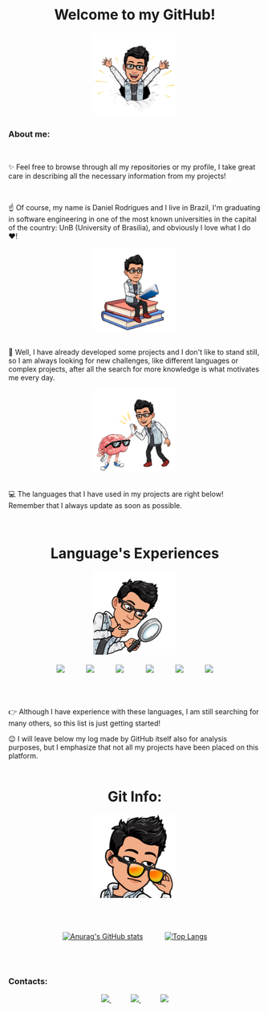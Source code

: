 <!--
**DanielRogs/DanielRogs** is a ✨ _special_ ✨ repository because its `README.md` (this file) appears on your GitHub profile.
-->
<div align = "center">
  <h1>Welcome to my GitHub!</h1> <img height = "166" src = "https://github.com/DanielRogs/DanielRogs/raw/main/Assets/fig.png">
</div>

### About me:
<br>
<div>
  
  ✨ Feel free to browse through all my repositories or my profile, I take great care in describing all the necessary information from my projects!
  
  <br>

   ☝ Of course, my name is Daniel Rodrigues and I live in Brazil, I'm graduating in software engineering in one of the most known universities in the        capital of the country: UnB (University of Brasilia), and obviously I love what I do ❤!
  
  <div align = "center">
    <img height = "166" src = "https://github.com/DanielRogs/DanielRogs/raw/main/Assets/fig2.png">
     <br><br>
  </div>

  🧑 Well, I have already developed some projects and I don't like to stand still, so I am always looking for new challenges, like different languages or complex projects, after all the search for more knowledge is what motivates me every day.
  
  <div align = "center">
    <img height = "166" src = "https://github.com/DanielRogs/DanielRogs/raw/main/Assets/fig1.png">
     <br><br>
  </div>
  
  💻 The languages that I have used in my projects are right below! Remember that I always update as soon as possible.

</div><br>

<div align = "center">
  <h1>Language's Experiences</h1> <img height = "166" src = "https://github.com/DanielRogs/DanielRogs/raw/main/Assets/fig3.png">
</div><br>

  <div align = "center">
    
  <img height = "80" src = "https://cdn-icons-png.flaticon.com/512/5968/5968267.png">
  &nbsp;&nbsp;&nbsp;&nbsp;&nbsp;&nbsp;&nbsp;&nbsp;&nbsp;
  <img height = "80" src = "https://cdn-icons-png.flaticon.com/512/5968/5968242.png">
  &nbsp;&nbsp;&nbsp;&nbsp;&nbsp;&nbsp;&nbsp;&nbsp;&nbsp;
  <img height = "65" src = "https://cdn-icons-png.flaticon.com/512/5968/5968292.png">
  &nbsp;&nbsp;&nbsp;&nbsp;&nbsp;&nbsp;&nbsp;&nbsp;&nbsp;
  <img height = "80" src = "https://cdn-icons-png.flaticon.com/512/5968/5968350.png">
  &nbsp;&nbsp;&nbsp;&nbsp;&nbsp;&nbsp;&nbsp;&nbsp;&nbsp;
  <img height = "80" src = "https://cdn-icons-png.flaticon.com/512/6132/6132221.png">
  &nbsp;&nbsp;&nbsp;&nbsp;&nbsp;&nbsp;&nbsp;&nbsp;&nbsp;
  <img height = "80" src = "https://cdn-icons.flaticon.com/png/512/4248/premium/4248443.png?token=exp=1655497776~hmac=f12817163a7e4aaf325a2b89e88cc7ab">
     
  </div><br><br><br>
  
  👉 Although I have experience with these languages, I am still searching for many others, so this list is just getting started!

  😉 I will leave below my log made by GitHub itself also for analysis purposes, but I emphasize that not all my projects have been placed on this platform.<br><br>
  
  
<div align = "center">
  <h1>Git Info:</h1> <img height = "166" src = "https://github.com/DanielRogs/DanielRogs/raw/main/Assets/fig5.png">
</div><br>

<div align = "center"><br><br>
  
  [![Anurag's GitHub stats](https://github-readme-stats.vercel.app/api?username=DanielRogs&theme=tokyonight)](https://github.com/DanielRogs)
  &nbsp;&nbsp;&nbsp;&nbsp;&nbsp;&nbsp;&nbsp;&nbsp;&nbsp;
  [![Top Langs](https://github-readme-stats.vercel.app/api/top-langs/?username=DanielRogs&theme=tokyonight)](https://github.com/DanielRogs)  
  
</div><br>

<br>

### Contacts:
<p align="center">
    <a href="https://github.com/DanielRogs"> 
        <img width="100em" height="auto" src="https://cdn-icons-png.flaticon.com/512/733/733553.png">
    </a>
    &nbsp;&nbsp;&nbsp;&nbsp;&nbsp;&nbsp;&nbsp;&nbsp;&nbsp;
    <a href="mailto:danielrocha.dr142@gmail.com">
        <img width="100em" height="auto" src="https://cdn-icons-png.flaticon.com/128/5968/5968534.png">
    </a>
    &nbsp;&nbsp;&nbsp;&nbsp;&nbsp;&nbsp;&nbsp;&nbsp;&nbsp;
    <a href="https://www.linkedin.com/in/DaniellRodrigues">
        <img width="100em" height="auto" src="https://cdn-icons-png.flaticon.com/512/145/145807.png">
    </a>
</p>
